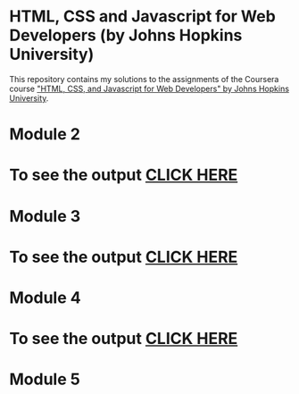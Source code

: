 # HTML, CSS and Javascript for Web Developers (by Johns Hopkins University)

This repository contains my solutions to the assignments of the Coursera course
["HTML, CSS, and Javascript for Web Developers" by Johns Hopkins University](https://www.coursera.org/learn/html-css-javascript-for-web-developers).

# Module 2
# To see the output [CLICK HERE](http://anushap416.github.io/coursera-test/Mod_2sol/Index.html)

# Module 3
# To see the output [CLICK HERE](http://anushap416.github.io/coursera-test/Mod_3sol/Index.html)

# Module 4
# To see the output [CLICK HERE](http://anushap416.github.io/coursera-test/Mod_4sol/Index.html)

# Module 5
